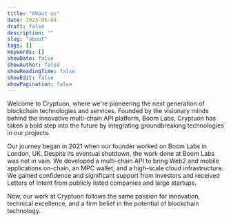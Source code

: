 ```yaml
---
title: "About us"
date: 2023-06-04
draft: false
description: ""
slug: "about"
tags: []
keywords: []
showDate: false
showAuthor: false
showReadingTime: false
showEdit: false
showPagination: false
---
```


Welcome to Cryptuon, where we're pioneering the next generation of blockchain technologies and services. Founded by the visionary minds behind the innovative multi-chain API platform, Boom Labs, Cryptuon has taken a bold step into the future by integrating groundbreaking technologies in our projects.

Our journey began in 2021 when our founder worked on Boom Labs in London, UK. Despite its eventual shutdown, the work done at Boom Labs was not in vain. We developed a multi-chain API to bring Web2 and mobile applications on-chain, an MPC wallet, and a high-scale cloud infrastructure. We gained confidence and significant support from investors and received Letters of Intent from publicly listed companies and large startups.

Now, our work at Cryptuon follows the same passion for innovation, technical excellence, and a firm belief in the potential of blockchain technology. 